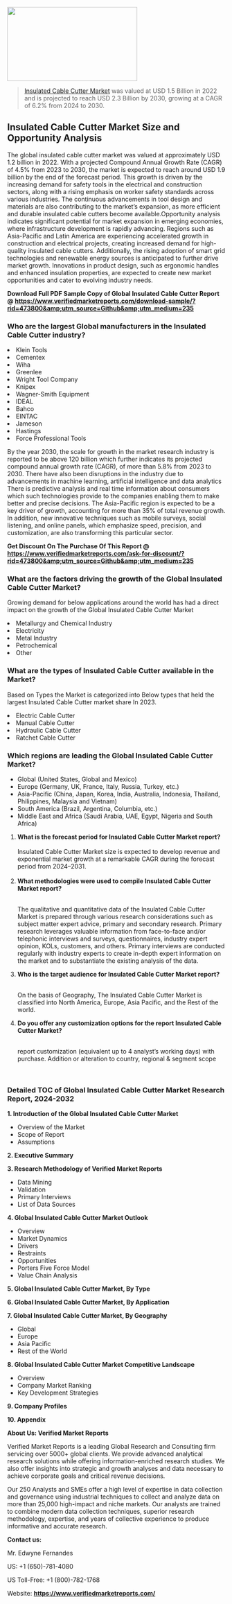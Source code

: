 <img src="https://ffe5etoiles.com/wp-content/uploads/2024/12/MST1-300x171.png" alt="" width="300" height="171" class="alignnone size-medium wp-image-20088" /><blockquote><p><p><a href="https://www.verifiedmarketreports.com/download-sample/?rid=473800&utm_source=Github&utm_medium=235" target="_blank">Insulated Cable Cutter Market</a> was valued at USD 1.5 Billion in 2022 and is projected to reach USD 2.3 Billion by 2030, growing at a CAGR of 6.2% from 2024 to 2030.</p></blockquote><p><h2>Insulated Cable Cutter Market Size and Opportunity Analysis</h2>The global insulated cable cutter market was valued at approximately USD 1.2 billion in 2022. With a projected Compound Annual Growth Rate (CAGR) of 4.5% from 2023 to 2030, the market is expected to reach around USD 1.9 billion by the end of the forecast period. This growth is driven by the increasing demand for safety tools in the electrical and construction sectors, along with a rising emphasis on worker safety standards across various industries. The continuous advancements in tool design and materials are also contributing to the market’s expansion, as more efficient and durable insulated cable cutters become available.Opportunity analysis indicates significant potential for market expansion in emerging economies, where infrastructure development is rapidly advancing. Regions such as Asia-Pacific and Latin America are experiencing accelerated growth in construction and electrical projects, creating increased demand for high-quality insulated cable cutters. Additionally, the rising adoption of smart grid technologies and renewable energy sources is anticipated to further drive market growth. Innovations in product design, such as ergonomic handles and enhanced insulation properties, are expected to create new market opportunities and cater to evolving industry needs.</p><p class=""><strong>Download Full PDF Sample Copy of Global Insulated Cable Cutter Report @ <a href="https://www.verifiedmarketreports.com/download-sample/?rid=473800&amp;utm_source=Github&amp;utm_medium=235" target="_blank">https://www.verifiedmarketreports.com/download-sample/?rid=473800&amp;utm_source=Github&amp;utm_medium=235</a></strong></p><h3 id="" class="">Who are the largest Global manufacturers in the Insulated Cable Cutter industry?</h3><p><li>Klein Tools</li><li> Cementex</li><li> Wiha</li><li> Greenlee</li><li> Wright Tool Company</li><li> Knipex</li><li> Wagner-Smith Equipment</li><li> IDEAL</li><li> Bahco</li><li> EINTAC</li><li> Jameson</li><li> Hastings</li><li> Force Professional Tools</li></p><div class=""><div class="" dir="" data-message-author-role="" data-message-id="" data-message-model-slug=""><div class=""><div class=""><div class=""><div class="" dir="" data-message-author-role="" data-message-id="" data-message-model-slug=""><div class=""><div class=""><p>By the year 2030, the scale for growth in the market research industry is reported to be above 120 billion which further indicates its projected compound annual growth rate (CAGR), of more than 5.8% from 2023 to 2030. There have also been disruptions in the industry due to advancements in machine learning, artificial intelligence and data analytics There is predictive analysis and real time information about consumers which such technologies provide to the companies enabling them to make better and precise decisions. The Asia-Pacific region is expected to be a key driver of growth, accounting for more than 35% of total revenue growth. In addition, new innovative techniques such as mobile surveys, social listening, and online panels, which emphasize speed, precision, and customization, are also transforming this particular sector.</p><p><strong>Get Discount On The Purchase Of This Report @&nbsp; <a href="https://www.verifiedmarketreports.com/ask-for-discount/?rid=473800&amp;utm_source=Github&amp;utm_medium=235" target="_blank">https://www.verifiedmarketreports.com/ask-for-discount/?rid=473800&amp;utm_source=Github&amp;utm_medium=235</a></strong></p></div></div></div></div></div></div></div></div><h3 id="" class="">What are the factors driving the growth of the Global Insulated Cable Cutter Market?</h3><p id="" class="">Growing demand for below applications around the world has had a direct impact on the growth of the Global Insulated Cable Cutter Market</p><p id="" class=""><li>Metallurgy and Chemical Industry</li><li> Electricity</li><li> Metal Industry</li><li> Petrochemical</li><li> Other</li></p><h3 id="" class="">What are the types of Insulated Cable Cutter available in the Market?</h3><p id="" class="">Based on Types the Market is categorized into Below types that held the largest Insulated Cable Cutter market share In 2023.</p><p id="" class=""><li>Electric Cable Cutter</li><li> Manual Cable Cutter</li><li> Hydraulic Cable Cutter</li><li> Ratchet Cable Cutter</li></p><h3 id="" class="">Which regions are leading the Global Insulated Cable Cutter Market?</h3><ul><li>Global (United States, Global and Mexico)</li><li>Europe (Germany, UK, France, Italy, Russia, Turkey, etc.)</li><li>Asia-Pacific (China, Japan, Korea, India, Australia, Indonesia, Thailand, Philippines, Malaysia and Vietnam)</li><li>South America (Brazil, Argentina, Columbia, etc.)</li><li>Middle East and Africa (Saudi Arabia, UAE, Egypt, Nigeria and South Africa)</li></ul><p><ol><li><strong>What is the forecast period for Insulated Cable Cutter Market report?<br /></strong><br /><span data-sheets-root="1" data-sheets-value="{&quot;1&quot;:2,&quot;2&quot;:&quot;XXXX size is expected to develop revenue and exponential market growth at a remarkable CAGR during the forecast period from 2024&ndash;2030.&quot;}" data-sheets-userformat="{&quot;2&quot;:12674,&quot;4&quot;:{&quot;1&quot;:2,&quot;2&quot;:16776960},&quot;10&quot;:2,&quot;11&quot;:0,&quot;15&quot;:&quot;Arial&quot;,&quot;16&quot;:12}">Insulated Cable Cutter Market size is expected to develop revenue and exponential market growth at a remarkable CAGR during the forecast period from 2024&ndash;2031.</span><br /><br /></li><li><strong>What methodologies were used to compile Insulated Cable Cutter Market report?<br /><br /></strong><p>The qualitative and quantitative data of the&nbsp;Insulated Cable Cutter Market is prepared through various research considerations such as subject matter expert advice, primary and secondary research. Primary research leverages valuable information from face-to-face and/or telephonic interviews and surveys, questionnaires, industry expert opinion, KOLs, customers, and others. Primary interviews are conducted regularly with industry experts to create in-depth expert information on the market and to substantiate the existing analysis of the data.&nbsp;</p></li><li><strong>Who is the target audience for Insulated Cable Cutter Market report?<br /><br /></strong><p>On the basis of Geography, The&nbsp;Insulated Cable Cutter Market is classified into North America, Europe, Asia Pacific, and the Rest of the world.</p></li><li><strong>Do you offer any customization options for the report Insulated Cable Cutter Market?<br /><br /></strong><p>report customization (equivalent up to 4 analyst&rsquo;s working days) with purchase. Addition or alteration to country, regional &amp; segment scope</p><p>&nbsp;</p></li></ol></p><h3 id="" class="">Detailed TOC of Global Insulated Cable Cutter Market Research Report, 2024-2032</h3><p id="" class=""><strong>1. Introduction of the Global Insulated Cable Cutter Market</strong></p><ul><li>Overview of the Market</li><li>Scope of Report</li><li>Assumptions</li></ul><p id="" class=""><strong>2. Executive Summary</strong></p><p id="" class=""><strong>3. Research Methodology of&nbsp;Verified Market Reports</strong></p><ul><li>Data Mining</li><li>Validation</li><li>Primary Interviews</li><li>List of Data Sources</li></ul><p id="" class=""><strong>4. Global Insulated Cable Cutter Market Outlook</strong></p><ul><li>Overview</li><li>Market Dynamics</li><li>Drivers</li><li>Restraints</li><li>Opportunities</li><li>Porters Five Force Model</li><li>Value Chain Analysis</li></ul><p id="" class=""><strong>5. Global Insulated Cable Cutter Market, By&nbsp;Type</strong></p><p id="" class=""><strong>6. Global Insulated Cable Cutter Market, By Application</strong></p><p id="" class=""><strong>7. Global Insulated Cable Cutter Market, By Geography</strong></p><ul><li>Global</li><li>Europe</li><li>Asia Pacific</li><li>Rest of the World</li></ul><p id="" class=""><strong>8. Global Insulated Cable Cutter Market Competitive Landscape</strong></p><ul><li>Overview</li><li>Company Market Ranking</li><li>Key Development Strategies</li></ul><p id="" class=""><strong>9. Company Profiles</strong></p><p id="" class=""><strong>10. Appendix</strong></p><p id="" class=""><strong>About Us: Verified Market Reports</strong></p><p id="" class="">Verified Market Reports is a leading Global Research and Consulting firm servicing over 5000+ global clients. We provide advanced analytical research solutions while offering information-enriched research studies. We also offer insights into strategic and growth analyses and data necessary to achieve corporate goals and critical revenue decisions.</p><p id="" class="">Our 250 Analysts and SMEs offer a high level of expertise in data collection and governance using industrial techniques to collect and analyze data on more than 25,000 high-impact and niche markets. Our analysts are trained to combine modern data collection techniques, superior research methodology, expertise, and years of collective experience to produce informative and accurate research.</p><p id="" class=""><strong>Contact us:</strong></p><p id="" class="">Mr. Edwyne Fernandes</p><p id="" class="">US: +1 (650)-781-4080</p><p id="" class="">US Toll-Free: +1 (800)-782-1768</p><p id="" class="">Website: <a target="" data-test-app-aware-link=""><strong>https://www.verifiedmarketreports.com/</strong></a></p>
